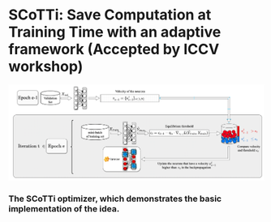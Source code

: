 
# SCoTTi: Save Computation at Training Time with an adaptive framework (Accepted by ICCV workshop)
![process](./Fig/process.png)

### The SCoTTi optimizer, which demonstrates the basic implementation of the idea.
